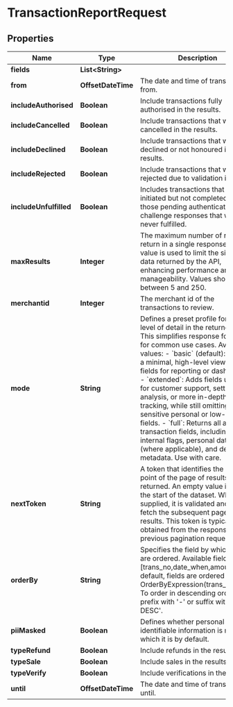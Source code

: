 

# TransactionReportRequest


## Properties

| Name | Type | Description | Notes |
|------------ | ------------- | ------------- | -------------|
|**fields** | **List&lt;String&gt;** |  |  [optional] |
|**from** | **OffsetDateTime** | The date and time of transactions from. |  |
|**includeAuthorised** | **Boolean** | Include transactions fully authorised in the results. |  [optional] |
|**includeCancelled** | **Boolean** | Include transactions that were cancelled in the results. |  [optional] |
|**includeDeclined** | **Boolean** | Include transactions that were declined or not honoured in the results. |  [optional] |
|**includeRejected** | **Boolean** | Include transactions that were rejected due to validation issues. |  [optional] |
|**includeUnfulfilled** | **Boolean** | Includes transactions that were initiated but not completed—e.g. those pending authentication or challenge responses that were never fulfilled. |  [optional] |
|**maxResults** | **Integer** | The maximum number of results to return in a single response. This value is used to limit the size of data returned by the API, enhancing performance and manageability. Values should be between 5 and 250. |  [optional] |
|**merchantid** | **Integer** | The merchant id of the transactions to review. |  |
|**mode** | **String** | Defines a preset profile for the level of detail in the returned fields. This simplifies response formatting for common use cases. Available values:  - &#x60;basic&#x60; (default): Returns a minimal, high-level view with key fields for reporting or dashboards.  - &#x60;extended&#x60;: Adds fields useful for customer support, settlement analysis, or more in-depth tracking, while still omitting sensitive personal or low-level fields.  - &#x60;full&#x60;: Returns all available transaction fields, including internal flags, personal data (where applicable), and detailed metadata. Use with care.  |  [optional] |
|**nextToken** | **String** | A token that identifies the starting point of the page of results to be returned. An empty value indicates the start of the dataset. When supplied, it is validated and used to fetch the subsequent page of results. This token is typically obtained from the response of a previous pagination request. |  [optional] |
|**orderBy** | **String** | Specifies the field by which results are ordered. Available fields are [trans_no,date_when,amount]. By default, fields are ordered by OrderByExpression(trans_no,ASC). To order in descending order, prefix with &#39;-&#39; or suffix with &#39; DESC&#39;. |  [optional] |
|**piiMasked** | **Boolean** | Defines whether personal identifiable information is masked which it is by default. |  [optional] |
|**typeRefund** | **Boolean** | Include refunds in the results. |  [optional] |
|**typeSale** | **Boolean** | Include sales in the results. |  [optional] |
|**typeVerify** | **Boolean** | Include verifications in the results. |  [optional] |
|**until** | **OffsetDateTime** | The date and time of transactions until. |  |




